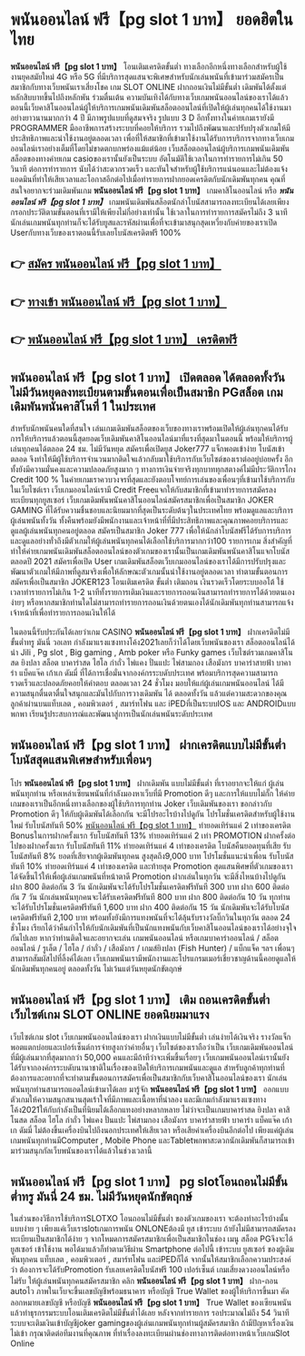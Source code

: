 # พนันออนไลน์ ฟรี【pg slot 1 บาท】  ยอดฮิตในไทย

**พนันออนไลน์ ฟรี【pg slot 1 บาท】** โอนเติมเครดิตขั้นต่ำ  ทางเลือกอีกหนึ่งทางเลือกสำหรับผู้ใช้งานยุคสมัยใหม่ 4G หรือ 5G ที่มีบริการสุดแสนจะพิเศษสำหรับนักเล่นพนันที่เข้ามาร่วมสมัครเป็นสมาชิกกับทางเว็บพนันเราเสี่ยงโชค เกม SLOT ONLINE ฝากถอนเงินไม่มีขั้นต่ำ เดิมพันได้ตั้งแต่ หลักสิบบาทขึ้นไปถึงหลักพัน ร่วมตื่นเต้น ความบันเทิงได้กับทางเว็บเกมพนันออนไลน์ของเราได้แล้วตอนนี้เว็บคาสิโนออนไลน์ผู้ให้บริการเกมพนันเดิมพันสล็อตออนไลน์ที่เปิดให้ผู้เล่นทุกคนได้ใช้งานมาอย่างยาวนานมากกว่า 4 ปี มีภาพรูปแบบที่ดูสมจจริง รูปแบบ 3 D
อีกทั้งทางในค่ายเกมเรายังมี  PROGRAMMER มืออาชีพการสร้างระบบที่คอยให้บริการ  รวมไปถึงพัฒนาและปรับปรุงตัวเกมให้มีประสิทธิภาพและน่าใช้งานอยู่ตลอดเวลา เพื่อที่ให้สมาชิกที่เข้ามาใช้งานได้รับการบริการจากทางเว็บเกมออนไลน์เราอย่างเต็มที่โดยไม่ขาดตกบกพร่องแม้แต่น้อย เว็บสล็อตออนไลน์ผู้บริการเกมพนันเดิมพันสล็อตของทางค่ายเกม casioของเรานั้นยังเป็นระบบ อัตโนมัติใช้เวลาในการทำรายการไม่เกิน 50 วินาที ต่อการทำรายการ นับได้ว่าสะดวกรวดเร็ว และทันใจสำหรับผู้ใช้บริการแน่นอนและไม่ต้องแจ้งแอดมินที่ทำให้เสียเวลาและโอกาสอีกต่อไปเมื่อทำรายการฝากยอดเครดิตกับนักเดิมพันทุกคน
คุณที่สนใจอยากจะร่วมเดิมพันเกม **พนันออนไลน์ ฟรี【pg slot 1 บาท】** เกมคาสิโนออนไลน์ หรือ ***พนันออนไลน์ ฟรี【pg slot 1 บาท】*** เกมพนันเดิมพันสล็อตนักล่าโบนัสสามารถลงทะเบียนได้เลยเพียงกรอกประวัติตามขั้นตอนที่เรามีให้เพียงไม่กี่อย่างเท่านั้น ใช้เวลาในการทำรายการสมัครไม่ถึง 3 นาทีนักเล่นเกมพนันทุกท่านก็จะได้รับยูสและรหัสผ่านเพื่อที่จะเข้ามาสนุกสุดเหวี่ยงกับค่ายของเราเปิด Userกับทางเว็บของเราตอนนี้รับเลยโบนัสเครดิตฟรี 100%

## 👉 [สมัคร พนันออนไลน์ ฟรี【pg slot 1 บาท】](https://archa888.com/)
## 👉 [ทางเข้า พนันออนไลน์ ฟรี【pg slot 1 บาท】](https://archa888.com/)
## 👉 [พนันออนไลน์ ฟรี【pg slot 1 บาท】 เครดิตฟรี](https://archa888.com/)

## พนันออนไลน์ ฟรี【pg slot 1 บาท】 เปิดตลอด ได้ตลอดทั้งวัน ไม่มีวันหยุดลงทะเบียนตามขั้นตอนเพื่อเป็นสมาชิก PGสล็อต เกมเดิมพันพนันคาสิโนที่ 1 ในประเทศ

สำหรับนักพนันคนใดที่สนใจ เล่นเกมเดิมพันสล็อตของเว็บของทางเราพร้อมเปิดให้ผู้เล่นทุกคนได้รับการให้บริการแล้วตอนนี้สุดยอดเว็บเดิมพันคาสิโนออนไลน์มาที่แรงที่สุดมาในตอนนี้ พร้อมให้บริการผู้เล่นทุกคนได้ตลอด 24 ชม. ไม่มีวันหยุด สมัครเพื่อเปิดยูส Joker777 แจ็กพอตเข้าง่าย โบนัสเข้าตลอด จึงทำให้มีผู้ใช้บริการจำนวนมากติดใจแล้วกลับมาใช้บริการกับเว็บไซต์ของเราต่ออยู่บ่อยครั้ง อีกทั้งยังมีความมั่นคงและความปลอดภัยสูงมาก ๆ ทางการเงินจ่ายจริงทุกบาททุกสตางค์ไม่มีประวัติการโกง Credit 100 % ในค่ายเกมเราควบวงจรที่สุดและยังตอบโจทย์การเล่นของเพื่อนๆที่เข้ามาใช้บริการกับในเว็บไซต์เรา
เว็บเกมออนไลน์เรามี Credit Freeแจกให้กับสมาชิกที่เข้ามาทำรายการสมัครลงทะเบียนทุกยูสเซอร์ เว็บเกมเดิมพันพนันคาสิโนออนไลน์สมัครสมาชิกเพื่อเป็นสมาชิก JOKER GAMING ที่ได้รับความชื่นชอบและนิยมมากที่สุดเป็นระดับต้นๆในประเทศไทย พร้อมดูแลและบริการผู้เล่นพนันทั้งวัน ทั้งคืนพร้อมยังมีพนักงานและเจ้าหน้าที่ที่มีประสิทธิภาพและคุณภาพคอยบริการและดูแลผู้เล่นพนันทุกคนอยู่ตลอด สมัครเป็นสมาชิก Joker 777 เพื่อให้นักล่าโบนัสฟรีได้รับการบริการและดูแลอย่างทั่วถึงมีตัวเกมให้ผู้เล่นพนันทุกคนได้เลือกใช้บริการมากกว่า100 รายการเกม
สิ่งสำคัญที่ทำให้ค่ายเกมพนันเดิมพันสล็อตออนไลน์ของตัวเกมของเรานั้นเป็นเกมเดิมพันพนันคาสิโนแจกโบนัสตลอดปี 2021 สมัครเพื่อเปิด User  เกมเดิมพันสล็อตเว็บเกมออนไลน์ของเราได้มีการปรับปรุงและพัฒนาตัวเกมให้มีภาพที่ดูสมจริงเพื่อให้ลักษณะตัวเกมนั้นน่าใช้งานอยู่ตลอดเวลา ทำตามขั้นตอนการสมัครเพื่อเป็นสมาชิก JOKER123 โอนเติมเครดิต ขั้นต่ำ เติมถอน เงินรวดเร็วโดยระบบออโต้ ใช้เวลาทำรายการไม่เกิน 1-2 นาทีทั้งรายการเติมเงินและรายการถอนเงินสามารถทำรายการได้ด้วยตนเองง่ายๆ หรือหากสมาชิกท่านใดไม่สามารถทำรายการถอนเงินด้วยตนเองได้นักเดิมพันทุกท่านสามารถแจ้งเจ้าหน้าที่เพื่อทำรายการถอนเงินให้ได้

ในตอนนี้รับประกันได้เลยว่าเกม CASINO **พนันออนไลน์ ฟรี【pg slot 1 บาท】** ฝากเครดิตไม่มีขั้นต่ำทรู มันนี่ วอเลท กำลังมาแรงแซงทางโค้ง2021เลยก็ว่าได้โดยเว็บพนันของเรา สล็อตออนไลน์ได้นำ  Jili , Pg slot , Big gaming , Amb poker หรือ Funky games เว็บไซต์รวมเกมคาสิโนสด ยิงปลา สล็อต บาคาร่าสด ไฮโล กำถั่ว ไพ่แคง ปั่นแปะ ไพ่สามกอง เสือมังกร บาคาร่าสายฟ้า บาคาร่า แบ็คแจ๊ค เก้าเก ดัมมี่ ที่ได้การเชื่อมั่นจากองค์กรระบดับประเทศ พร้อมบริการสุดความสามารถรวดเร็วและปลอดภัยคอยให้คำตอบ ตลอดเวลา 24 ชั่วโมง มอบให้แก่ผู้เล่นเกมพนันออนไลน์ ได้มีความสนุกตื่นตาตื่นใจสนุกและมันไปกับการวางเดิมพัน ได้ ตลอดทั้งวัน แล้วแต่ความสะดวกของคุณลูกค้าผ่านบนแท็บเลต , คอมพิวเตอร์ , สมาร์ทโฟน และ iPEDที่เป็นระบบIOS และ ANDROIDแบบพกพา เรียนรู้ประสบการณ์และพัฒนาสู่การเป็นนักเล่นพนันระดับประเทศ

## พนันออนไลน์ ฟรี【pg slot 1 บาท】 ฝากเครดิตแบบไม่มีขั้นต่ำ โบนัสสุดแสนพิเศษสำหรับเพื่อนๆ

โปร **พนันออนไลน์ ฟรี【pg slot 1 บาท】** ฝากเดิมพัน แบบไม่มีขั้นต่ำ ที่เราอยากจะให้แก่  ผู้เล่นพนันทุกท่าน หรือเหล่าเซียนพนันที่กำลังมองหาเว็บที่มี  Promotion ดีๆ และการให้แบบไม่กั๊ก ให้ค่ายเกมของเราเป็นอีกหนึ่งทางเลือกของผู้ใช้บริการทุกท่าน Joker เว็บเดิมพันของเรา ขอกล่าวกับ Promotion ดีๆ ให้กับผู้เดิมพันได้เลือกกัน จะมีโปรอะไรบ้างไปดูกัน
โปรโมชั่นเครดิตสำหรับผู้ใช้งานใหม่ รับโบนัสทันที 50% [พนันออนไลน์ ฟรี【pg slot 1 บาท】](https://archa888.com/) ทำยอดเทิร์นแค่ 2 เท่าของเครดิต
Bonusในการฝากครั้งแรก รับโบนัสทันที 13% ทำยอดเทิร์นแค่ 2 เท่า
 PROMOTION ฝากครั้งต่อไปของฝากครั้งแรก รับโบนัสทันที 11% ทำยอดเทิร์นแค่ 4 เท่าของเครดิต
โบนัสคืนยอดทุนที่เสีย รับโบนัสทันที 8% ยอดที่เสียจากผู้เดิมพันทุกคน สูงสุดถึง9,000 บาท
โปรโมชั่นแนะนำเพื่อน รับโบนัสทันที 10% ทำยอดเทิร์นแค่ 4 เท่าของเครดิต
และท้ายสุด Promotion สุดแสนพิศษที่ตัวเกมของเราได้จัดขึ้นไว้ให้เพื่อผู้เล่นเกมพนันที่หน้าตาดี  Promotion ฝากเล่นในทุกวัน จะมีสิ่งไหนบ้างไปดูกัน
ฝาก 800 ติดต่อกัน 3 วัน นักเดิมพันจะได้รับโปรโมชั่นเครดิตฟรีทันที 300 บาท
ฝาก 600 ติดต่อกัน 7 วัน นักเล่นพนันทุกคนจะได้รับเครดิตฟรีทันที 800 บาท
ฝาก 800 ติดต่อกัน 10 วัน ทุกท่านจะได้รับโปรโมชั่นเครดิตฟรีทันที 1,600 บาท
ฝาก 400 ติดต่อกัน 15 วัน นักเดิมพันจะได้รับโบนัสเครดิตฟรีทันที 2,100 บาท
พร้อมทั้งยังมีการแทงพนันที่จะได้ลุ้นรับรางวัลบิ๊กวินในทุกวัน ตลอด 24 ชั่วโมง เรียกได้ว่าคืนกำไรให้กับนักเดิมพันที่เป็นนักแทงพนันกับเว็บคาสิโนออนไลน์ของเราได้อย่างจุใจกันไปเลย หากว่าท่านติดใจและอยากจะเล่น เกมพนันออนไลน์ หรือเกมบาคาร่าออนไลน์ / สล็อตออนไลน์ / รูเล็ต / ไฮโล / กำถั่ว / เสือมังกร / เกมส์ยิงปลา (Fish Hunter) / แบ็กแจ็ค ฯลฯ เพื่อนๆสามารถสัมผัสไปที่ลิ้งค์ได้เลย เว็บเกมพนันเรามีพนักงานและโปรแกรมเมอร์เชี่ยวชาญด้านนี้คอยดูแลให้นักเดิมพันทุกคนอยู่ ตลอดทั้งวัน ไม่เว้นแต่วันหยุดนักขัตฤกษ์

## พนันออนไลน์ ฟรี【pg slot 1 บาท】 เติม ถอนเครดิตขั้นต่ำ  เว็บไซต์เกม SLOT ONLINE ยอดนิยมมาแรง

เว็บไซต์เกม slot เว็บเกมพนันออนไลน์ของเรา ฝากเงินแบบไม่มีขั้นต่ำ เล่นง่ายได้เงินจริง รางวัลแจ็กพอตแตกบ่อยและเปอร์เซ็นต์การจ่ายสูงกว่าค่ายอื่นๆ เว็บไซต์ของเราถือว่าเป็น เว็บเกมเดิมพันออนไลน์ที่มีผู้เล่นมากที่สุดมากกว่า 50,000 คนและมีถ้าทีว่าจะเพิ่มขึ้นเรื่อยๆ เว็บเกมพนันออนไลน์เรานั้นยังได้รับจากองค์กรระบดับนานาชาติในเรื่องของเปิดให้บริการเกมพนันและดูแล สำหรับลูกค้าทุกท่านที่ต้องการและอยากที่จะทำตามขั้นตอนการสมัครเพื่อเป็นสมาชิกกับเว็บคาสิโนออนไลน์ของเรา นักเล่นพนันทุกท่านสามารถแอดไลน์เข้ามาได้เลย
	มารู้จัก **พนันออนไลน์ ฟรี【pg slot 1 บาท】** ออกแบบตัวเกมให้ความสนุกสนานสุดเร้าใจที่มีภาพและเนื้อหาที่น่าลอง และมีเกมกำลังมาแรงแซงทางโค้ง2021ให้กับกำลังเป็นที่นิยมได้เลือกแทงอย่างหลากหลาย  ไม่ว่าจะเป็นเกมบาคาร่าสด ยิงปลา คาสิโนสด สล็อต ไฮโล กำถั่ว ไพ่แคง ปั่นแปะ ไพ่สามกอง เสือมังกร บาคาร่าสายฟ้า บาคาร่า แบ็คแจ๊ค เก้าเก ดัมมี่ ไม่ต้องขึ้นเครื่องบินไปถึงนอกประเทศให้เสียเวลา หรือเสียค่าเครื่องบินอีกต่อไป เพียงแค่ผู้เล่นเกมพนันทุกท่านมีComputer , Mobile Phone และTabletพกพาสะดวกนักเดิมพันก็สามารถเข้ามาร่วมสนุกกัลเว็บพนันของเราได้แล้วในช่วงเวลานี้

## พนันออนไลน์ ฟรี【pg slot 1 บาท】 pg slotโอนถอนไม่มีขั้นต่ำทรู มันนี่ 24 ชม. ไม่มีวันหยุดนักขัตฤกษ์

ในส่วนของวิธีการใช้บริการSLOTXO โอนถอนไม่มีขั้นต่ำ ของตัวเกมของเรา จะต้องทำอะไรบ้างนั้น แบบง่าย ๆ เพียงแค่เว็บเราslotเกมการพนัน ONLONEต้องมี ยูส เข้าระบบ ถ้ายังไม่มีสามารถสมัครลงทะเบียนเป็นสมาชิกได้ง่าย ๆ จากโหมดการสมัครสมาชิกเพื่อเป็นสมาชิกในช่อง เมนู สล็อต PGจึงจะได้ ยูสเซอร์ เข้าใช้งาน พอได้มาแล้วก็ทำตามวิธีผ่าน Smartphone ต่อไปนี้
เข้าระบบ ยูสเซอร์  ของผู้เดิมพันทุกคน แท็บเลต , คอมพิวเตอร์ , สมาร์ทโฟน และiPEDก็ได้
จากนั้นให้สมาชิกเลือกความประสงค์ว่า ต้องการจะได้รับPromotion รับเลยเครดิตโบนัสฟรี 100 เปอร์เซ็นต์  เกมเสี่ยงดวงออนไลน์หรือไม่รับ
ให้ผู้เล่นพนันทุกคนสมัครสมาชิก คลิก **พนันออนไลน์ ฟรี【pg slot 1 บาท】** ฝาก-ถอน autoไว ภาพในเว็บจะขึ้นเลขบัญชีพร้อมธนาคาร หรือบัญชี True Wallet ของผู้ให้บริการขึ้นมา
คัดลอกหมายเลขบัญชี หรือบัญชี **พนันออนไลน์ ฟรี【pg slot 1 บาท】** True Wallet ของเซียนพนัน แล้วทำธุรกรรมระบบโอนเติมเครดิตไม่มีขั้นต่ำได้เลย
หลังจากทำรายการ รอประมาณไม่ถึง 54 วินาที ระบบจะเติมเงินเข้าบัญชีjoker gamingของผู้เล่นเกมพนันทุกท่านผู้สมัครสมาชิก
ถ้ามีปัญหาเรื่องเงินไม่เข้า กรุณาติดต่อทีมงานที่คุณภาพ ที่ทำเรื่องลงทะเบียนผ่านช่องทางการติดต่อทางหน้าเว็บเกมSlot Online



